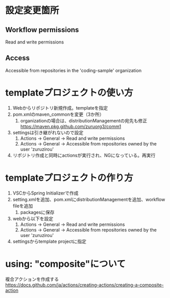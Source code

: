 # 設定変更箇所
## Workflow permissions
Read and write permissions

## Access
Accessible from repositories in the 'coding-sample' organization

# templateプロジェクトの使い方
1. Webからリポジトリ新規作成。templateを指定
1. pom.xmlのmaven_commonを変更（3か所）
    1. organizationの場合は、distributionManagementの宛先も修正
        https://maven.pkg.github.com/zuruorg3/comm1
1. settingsは引き継がれないので設定
    1. Actions -> General -> Read and write permissions
    1. Actions -> General -> Accessible from repositories owned by the user 'zuruzirou'
1. リポジトリ作成と同時にactionsが実行され、NGになっている。再実行

# templateプロジェクトの作り方
1. VSCからSpring Initializerで作成
1. setting.xmlを追加、pom.xmlにdistributionManagementを追加、workflow fileを追加
    1. packagesに保存
1. webから以下を設定
    1. Actions -> General -> Read and write permissions
    1. Actions -> General -> Accessible from repositories owned by the user 'zuruzirou'
1. settingsからtemplate projectに指定

# using: "composite"について
複合アクションを作成する  
https://docs.github.com/ja/actions/creating-actions/creating-a-composite-action